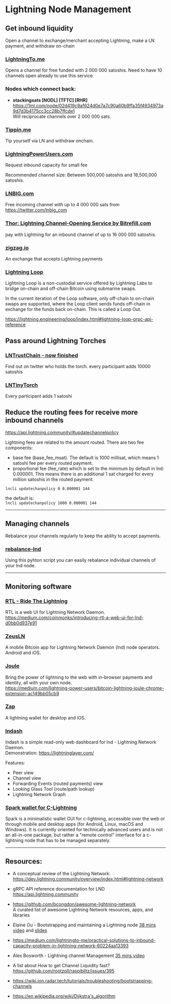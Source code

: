 # Lightning Node Management

## Get inbound liquidity

Open a channel to exchange/merchant accepting Lightning, make a LN payment, and withdraw on-chain

### [LightningTo.me](LightningTo.me)
Opens a channel for free funded with 2 000 000 satoshis. Need to have 10 channels open already to use this service.

### Nodes which connect back:
* **stackingsats [NODL] [TFTC] [RHR]** https://1ml.com/node/02d419c9af624d0e7a7c90a60b9ffa35f4934973a9d7d3b4175cc3cc28b7ffcde1  
Will reciprocate channels over 2 000 000 sats.

### [Tippin.me](Tippin.me)
Tip yourself via LN and withdraw onchain.

### [LightningPowerUsers.com](https://lightningpowerusers.com/home/)

Request inbound capacity for small fee

Recommended channel size: Between 500,000 satoshis and 16,500,000 satoshis.

### [LNBIG.com](https://lnbig.com/#/open-channel)
Free incoming channel with up to 4 000 000 sats from https://twitter.com/lnbig_com

### [Thor: Lightning Channel-Opening Service by Bitrefill.com](https://www.bitrefill.com/thor-lightning-network-channels/?hl=en)
pay with Lightning for an inbound channel of up to 16 000 000 satoshis.

### [zigzag.io](zigzag.io)
An exchange that accepts Lightning payments

### [Lightning Loop](https://github.com/lightninglabs/loop)

Lightning Loop is a non-custodial service offered by Lightning Labs to bridge on-chain and off-chain Bitcoin using submarine swaps. 

In the current iteration of the Loop software, only off-chain to on-chain swaps are supported, where the Loop client sends funds off-chain in exchange for the funds back on-chain. This is called a Loop Out.

https://lightning.engineering/loop/index.html#lightning-loop-grpc-api-reference

## Pass around Lightning Torches

### [LNTrustChain - now finished](https://www.youtube.com/watch?v=89TSOayiqtA&feature=youtu.be)
Find out on twitter who holds the torch.
every participant adds 10000 satoshis

### [LNTinyTorch](http://lntinytorch.com/)
Every participant adds 1 satoshi


## Reduce the routing fees for receive more inbound channels

https://api.lightning.community/#updatechannelpolicy

Lightning fees are related to the amount routed.
There are two fee components:
* base fee (base_fee_msat). The default is 1000 millisat, which means 1 satoshi fee per every routed payment.
* proportional fee (fee_rate) which is set to the minimum by default in lnd: 0.000001. This means there is an additional 1 sat charged for every million satoshis in the routed payment.

`lncli updatechanpolicy 0 0.000001 144`

the default is:  
 `lncli updatechanpolicy 1000 0.000001 144`

---
## Managing channels

Rebalance your channels regularly to keep the ability to accept payments.

### [rebalance-lnd](https://github.com/C-Otto/rebalance-lnd)
Using this pyhton script you can easily rebalance individual channels of your lnd node.

---

## Monitoring software

### [RTL - Ride The Lightning](https://github.com/ShahanaFarooqui/RTL)

RTL is a web UI for Lightning Network Daemon.  
https://medium.com/coinmonks/introducing-rtl-a-web-ui-for-lnd-d0bb0d937e91


### [ZeusLN](https://zeusln.app/)

A mobile Bitcoin app for Lightning Network Daemon (lnd) node operators. Android and iOS.

###  [Joule](https://lightningjoule.com/)

Bring the power of lightning to the web with in-browser payments and identity, all with your own node.   
https://medium.com/lightning-power-users/bitcoin-lightning-joule-chrome-extension-ac149bb05cb9

### [Zap](https://zap.jackmallers.com/)

A lightning wallet for desktop and iOS.


### [lndash](https://github.com/djmelik/lndash)

lndash is a simple read-only web dashboard for lnd - Lightning Network Daemon.  
Demonstration: https://lightninglayer.com/ 

Features:

* Peer view
* Channel view
* Forwarding Events (routed payments) view
* Looking Glass Tool (route/path lookup)
* Lightning Network Graph

### [Spark wallet for C-Lightning](https://github.com/shesek/spark-wallet)

Spark is a minimalistic wallet GUI for c-lightning, accessible over the web or through mobile and desktop apps (for Android, Linux, macOS and Windows). It is currently oriented for technically advanced users and is not an all-in-one package, but rather a "remote control" interface for a c-lightning node that has to be managed separately.

---
## Resources:

* A conceptual review of the Lightning Network: https://dev.lightning.community/overview/index.html#lightning-network

* gRPC API reference documentation for LND
https://api.lightning.community

* https://github.com/bcongdon/awesome-lightning-network  
A curated list of awesome Lightning Network resources, apps, and libraries

* Elaine Ou - Bootstrapping and maintaining a Lightning node [38 mins video](https://www.youtube.com/watch?v=qX4Z3JY1094)
and [slides](https://lightningresidency.com/assets/presentations/Ou_Bootstrapping_and_Maintaining_a_Lightning_Node.pdf)

* https://medium.com/lightningto-me/practical-solutions-to-inbound-capacity-problem-in-lightning-network-60224aa13393

* Alex Bosworth - Lightning channel Management [35 mins video](https://www.youtube.com/watch?v=HlPIB6jt6ww&feature=youtu.be)

* A list about How to get Channel Liquidity fast? https://github.com/rootzoll/raspiblitz/issues/395

* https://wiki.ion.radar.tech/tutorials/troubleshooting/bootstrapping-channels

* https://en.wikipedia.org/wiki/Dijkstra's_algorithm

